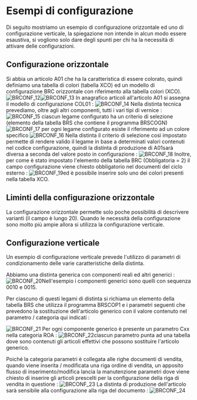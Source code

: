 # Esempi di configurazione
Di seguito mostriamo un esempio di configurazione orizzontale ed uno di configurazione verticale, la spiegazione non intende in alcun modo essere esaustiva, si vogliono solo dare degli spunti per chi ha la necessità di attivare delle configurazioni.

## Configurazione orizzontale
Si abbia un articolo A01 che ha la caratteristica di essere colorato, quindi definiamo una tabella di colori (tabella XCO) ed un modello di configurazione BRC orizzontale con riferimento alla tabella colori (XCO).
![BRCONF_12](http://doc.smeup.com/immagini/BRCONF_091/BRCONF_12.png)![BRCONF_13](http://doc.smeup.com/immagini/BRCONF_091/BRCONF_13.png)
In anagrafico articoli all'articolo A01 si assegna il modello di configurazione COL01 : 
![BRCONF_14](http://doc.smeup.com/immagini/BRCONF_091/BRCONF_14.png)
Nella distinta tecnica prevediamo, oltre agli altri componenti, tutti i vari tipi di vernice : 
![BRCONF_15](http://doc.smeup.com/immagini/BRCONF_091/BRCONF_15.png)
ciascun legame configurato ha un criterio di selezione (elemento della tabella BRS che contiene il programma BRSCOGN)
![BRCONF_17](http://doc.smeup.com/immagini/BRCONF_091/BRCONF_17.png)
per ogni legame configurato esiste il riferimento ad un colore specifico
![BRCONF_16](http://doc.smeup.com/immagini/BRCONF_091/BRCONF_16.png)
Nella distinta il criterio di selezione così impostato permette di rendere valido il legame in base a determinati valori contenuti nel codice configurazione, quindi la distinta di produzione di A01sarà diversa a seconda del valore posto in configurazione : 
![BRCONF_18](http://doc.smeup.com/immagini/BRCONF_091/BRCONF_18.png)
Inoltre, per come è stato impostato l'elemento della tabella BRC (Obbligatoria = 2) il campo configurazione viene chiesto obbligatorio nel documenti del ciclo esterno : 
![BRCONF_19](http://doc.smeup.com/immagini/BRCONF_091/BRCONF_19.png)ed è possibile inserire solo uno dei colori presenti nella tabella XCO.

## Liminti della configurazione orizzontale
La configurazione orizzontale permette solo poche possibilità di descrivere varianti (il campo è lungo 20). Quando le necessità della configurazione sono molto più ampie allora si utilizza la configurazione verticale.

## Configurazione verticale
Un esempio di configurazione verticale prevede l'utilizzo di parametri di condizionamento delle varie caratteristiche della distinta.

Abbiamo una distinta generica con componenti reali ed altri generici : 
![BRCONF_20](http://doc.smeup.com/immagini/BRCONF_091/BRCONF_20.png)Nell'esempio i componenti generici sono quelli con sequenza 0010 e 0015.

Per ciascuno di questi legami di distinta si richiama un elemento della tabella BRS che utilizza il programma BRSCOP1 e i parametri seguenti che prevedono la sostituzione dell'articolo generico con il valore contenuto nel parametro / categoria qui indicati : 

![BRCONF_21](http://doc.smeup.com/immagini/BRCONF_091/BRCONF_21.png)
Per ogni componente generico è presente un parametro Cxx nella categoria ROA : 
![BRCONF_22](http://doc.smeup.com/immagini/BRCONF_091/BRCONF_22.png)ciascun parametro punta ad una tabella dove sono contenuti gli articoli effettivi che possono sostituire l'articolo generico.

Poiché la categoria parametri è collegata alle righe documenti di vendita, quando viene inserita / modificata una riga ordine di vendita, un apposito flusso di inserimento/modifica lancia la manutenzione parametri dove viene chiesto di inserire gli articoli prescelti per la configurazione della riga di vendita in questione : 
![BRCONF_23](http://doc.smeup.com/immagini/BRCONF_091/BRCONF_23.png)
La distinta di produzione dell'articolo sarà sensibile alla configurazione alla riga del documento : 
![BRCONF_24](http://doc.smeup.com/immagini/BRCONF_091/BRCONF_24.png)
